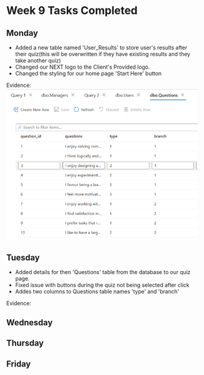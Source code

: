 # Week 9 Tasks Completed
## Monday
- Added a new table named 'User_Results' to store user's results after their quiz(this will be overwritten if they have existing results and they take another quiz)
- Changed our NEXT logo to the Client's Provided logo.
- Changed the styling for our home page 'Start Here' button

Evidence:
<img src="Evidence/new-columns.png" alt="Image showing two new columns added to the questions table 'type' and 'branch'"/>
## Tuesday
- Added details for then 'Questions' table from the database to our quiz page.
- Fixed issue with buttons during the quiz not being selected after click
- Addes two columns to Questions table names 'type' and 'branch'

Evidence:
## Wednesday
## Thursday
## Friday
